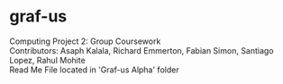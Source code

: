 # graf-us
Computing Project 2: Group Coursework\
Contributors: Asaph Kalala, Richard Emmerton, Fabian Simon, Santiago Lopez, Rahul Mohite\
Read Me File located in 'Graf-us Alpha' folder
